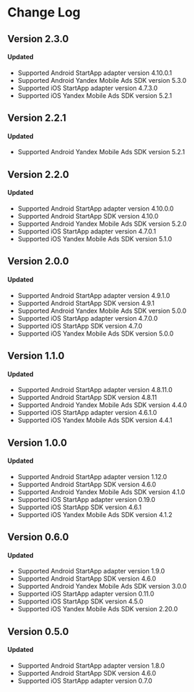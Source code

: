 # Change Log

## Version 2.3.0

#### Updated
* Supported Android StartApp adapter version 4.10.0.1
* Supported Android Yandex Mobile Ads SDK version 5.3.0
* Supported iOS StartApp adapter version 4.7.3.0
* Supported iOS Yandex Mobile Ads SDK version 5.2.1

## Version 2.2.1

#### Updated
* Supported Android Yandex Mobile Ads SDK version 5.2.1

## Version 2.2.0

#### Updated
* Supported Android StartApp adapter version 4.10.0.0
* Supported Android StartApp SDK version 4.10.0
* Supported Android Yandex Mobile Ads SDK version 5.2.0
* Supported iOS StartApp adapter version 4.7.0.1
* Supported iOS Yandex Mobile Ads SDK version 5.1.0

## Version 2.0.0

#### Updated
* Supported Android StartApp adapter version 4.9.1.0
* Supported Android StartApp SDK version 4.9.1
* Supported Android Yandex Mobile Ads SDK version 5.0.0
* Supported iOS StartApp adapter version 4.7.0.0
* Supported iOS StartApp SDK version 4.7.0
* Supported iOS Yandex Mobile Ads SDK version 5.0.0

## Version 1.1.0

#### Updated
* Supported Android StartApp adapter version 4.8.11.0
* Supported Android StartApp SDK version 4.8.11
* Supported Android Yandex Mobile Ads SDK version 4.4.0
* Supported iOS StartApp adapter version 4.6.1.0
* Supported iOS Yandex Mobile Ads SDK version 4.4.1

## Version 1.0.0

#### Updated
* Supported Android StartApp adapter version 1.12.0
* Supported Android StartApp SDK version 4.6.0
* Supported Android Yandex Mobile Ads SDK version 4.1.0
* Supported iOS StartApp adapter version 0.19.0
* Supported iOS StartApp SDK version 4.6.1
* Supported iOS Yandex Mobile Ads SDK version 4.1.2

## Version 0.6.0

#### Updated
* Supported Android StartApp adapter version 1.9.0
* Supported Android StartApp SDK version 4.6.0
* Supported Android Yandex Mobile Ads SDK version 3.0.0
* Supported iOS StartApp adapter version 0.11.0
* Supported iOS StartApp SDK version 4.5.0
* Supported iOS Yandex Mobile Ads SDK version 2.20.0

## Version 0.5.0

#### Updated
* Supported Android StartApp adapter version 1.8.0
* Supported Android StartApp SDK version 4.6.0
* Supported iOS StartApp adapter version 0.7.0
